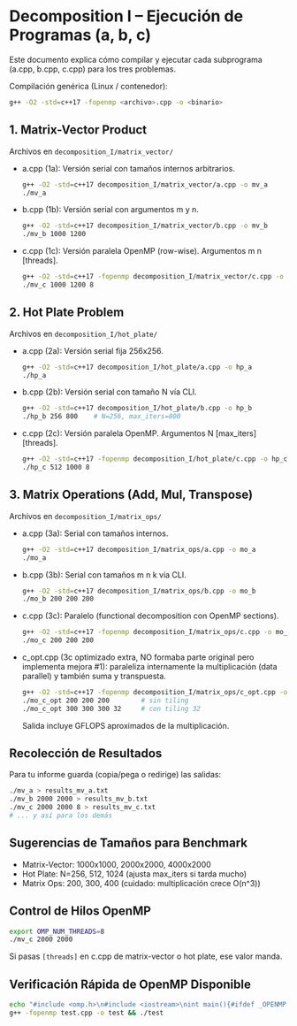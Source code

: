 # Decomposition I – Ejecución de Programas (a, b, c)

Este documento explica cómo compilar y ejecutar cada subprograma (a.cpp, b.cpp, c.cpp) para los tres problemas.

Compilación genérica (Linux / contenedor):
```bash
g++ -O2 -std=c++17 -fopenmp <archivo>.cpp -o <binario>
```

## 1. Matrix-Vector Product
Archivos en `decomposition_I/matrix_vector/`

- a.cpp (1a): Versión serial con tamaños internos arbitrarios.
  ```bash
  g++ -O2 -std=c++17 decomposition_I/matrix_vector/a.cpp -o mv_a
  ./mv_a
  ```
- b.cpp (1b): Versión serial con argumentos m y n.
  ```bash
  g++ -O2 -std=c++17 decomposition_I/matrix_vector/b.cpp -o mv_b
  ./mv_b 1000 1200
  ```
- c.cpp (1c): Versión paralela OpenMP (row-wise). Argumentos m n [threads].
  ```bash
  g++ -O2 -std=c++17 -fopenmp decomposition_I/matrix_vector/c.cpp -o mv_c
  ./mv_c 1000 1200 8
  ```

## 2. Hot Plate Problem
Archivos en `decomposition_I/hot_plate/`

- a.cpp (2a): Versión serial fija 256x256.
  ```bash
  g++ -O2 -std=c++17 decomposition_I/hot_plate/a.cpp -o hp_a
  ./hp_a
  ```
- b.cpp (2b): Versión serial con tamaño N vía CLI.
  ```bash
  g++ -O2 -std=c++17 decomposition_I/hot_plate/b.cpp -o hp_b
  ./hp_b 256 800    # N=256, max_iters=800
  ```
- c.cpp (2c): Versión paralela OpenMP. Argumentos N [max_iters] [threads].
  ```bash
  g++ -O2 -std=c++17 -fopenmp decomposition_I/hot_plate/c.cpp -o hp_c
  ./hp_c 512 1000 8
  ```

## 3. Matrix Operations (Add, Mul, Transpose)
Archivos en `decomposition_I/matrix_ops/`

- a.cpp (3a): Serial con tamaños internos.
  ```bash
  g++ -O2 -std=c++17 decomposition_I/matrix_ops/a.cpp -o mo_a
  ./mo_a
  ```
- b.cpp (3b): Serial con tamaños m n k vía CLI.
  ```bash
  g++ -O2 -std=c++17 decomposition_I/matrix_ops/b.cpp -o mo_b
  ./mo_b 200 200 200
  ```
- c.cpp (3c): Paralelo (functional decomposition con OpenMP sections).
  ```bash
  g++ -O2 -std=c++17 -fopenmp decomposition_I/matrix_ops/c.cpp -o mo_c
  ./mo_c 200 200 200
  ```
  
- c_opt.cpp (3c optimizado extra, NO formaba parte original pero implementa mejora #1): paraleliza internamente la multiplicación (data parallel) y también suma y transpuesta.
  ```bash
  g++ -O2 -std=c++17 -fopenmp decomposition_I/matrix_ops/c_opt.cpp -o mo_c_opt
  ./mo_c_opt 200 200 200        # sin tiling
  ./mo_c_opt 300 300 300 32     # con tiling 32
  ```
  Salida incluye GFLOPS aproximados de la multiplicación.

## Recolección de Resultados
Para tu informe guarda (copia/pega o redirige) las salidas:
```bash
./mv_a > results_mv_a.txt
./mv_b 2000 2000 > results_mv_b.txt
./mv_c 2000 2000 8 > results_mv_c.txt
# ... y así para los demás
```

## Sugerencias de Tamaños para Benchmark
- Matrix-Vector: 1000x1000, 2000x2000, 4000x2000
- Hot Plate: N=256, 512, 1024 (ajusta max_iters si tarda mucho)
- Matrix Ops: 200, 300, 400 (cuidado: multiplicación crece O(n^3))

## Control de Hilos OpenMP
```bash
export OMP_NUM_THREADS=8
./mv_c 2000 2000
```
Si pasas `[threads]` en c.cpp de matrix-vector o hot plate, ese valor manda.

## Verificación Rápida de OpenMP Disponible
```bash
echo "#include <omp.h>\n#include <iostream>\nint main(){#ifdef _OPENMP std::cout<<_OPENMP;#endif}" > test.cpp
g++ -fopenmp test.cpp -o test && ./test
```


